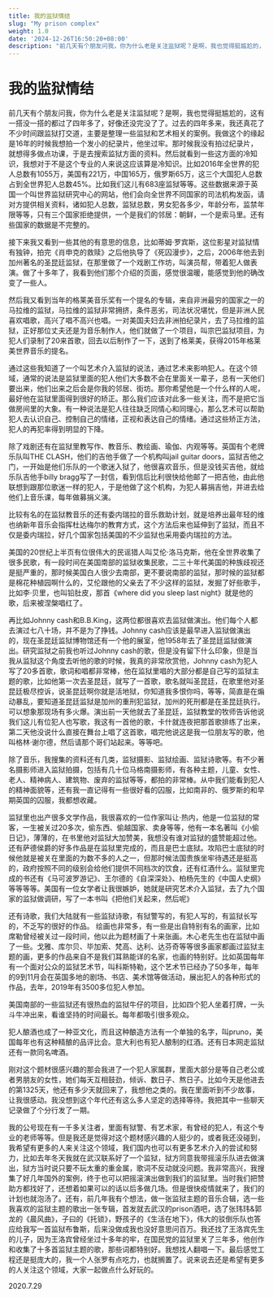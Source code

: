 ```yaml
---
title: 我的监狱情结
slug: "My prison complex"
weight: 1.0
date: '2024-12-26T16:50:20+08:00'
description: "前几天有个朋友问我，你为什么老是关注监狱呢？是啊，我也觉得挺尴尬的，这有一搭没一搭的都过了四年多了，好像还没完没了了。过去的四年多来，我还真花了不少时间跟监狱打交道，主要是整理一些监狱和艺术相关的案例。我做这个的缘起是16年的时候我想拍一个发小的纪录片，他坐过牢。"
---
```

# 我的监狱情结

前几天有个朋友问我，你为什么老是关注监狱呢？是啊，我也觉得挺尴尬的，这有一搭没一搭的都过了四年多了，好像还没完没了了。过去的四年多来，我还真花了不少时间跟监狱打交道，主要是整理一些监狱和艺术相关的案例。我做这个的缘起是16年的时候我想拍一个发小的纪录片，他坐过牢。那时候我没有拍过纪录片，就想得多做点功课，于是去搜索监狱方面的资料。然后就看到一些这方面的冷知识，我想对于不是这个专业的人来说这应该算是冷知识。比如2016年全世界的犯人总数有1055万，美国有221万，中国165万，俄罗斯65万，这三个大国犯人总数占到全世界犯人总数45%。比如我们这儿有683座监狱等等。这些数据来源于英国一个叫世界监狱研究中心的网站，他们会向全世界不同国家的司法机构发函，请对方提供相关资料，诸如犯人总数，监狱总数，男女犯各多少，年龄分布，监禁年限等等，只有三个国家拒绝提供，一个是我们的邻居：朝鲜，一个是索马里。还有些国家的数据是不完整的。

接下来我又看到一些其他的有意思的信息，比如蒂姆·罗宾斯，这位影星对监狱情有独钟，拍完《肖申克的救赎》之后他执导了《死囚漫步》，之后，2006年他去到加州著名的圣昆廷监狱，在那里做了一个戏剧工作坊，叫演员帮，带着犯人做表演。做了十多年了，我看到他们那个介绍的页面，感觉很温暖，能感觉到他的确改变了一些人。

然后我又看到当年的格莱美音乐奖有一个提名的专辑，来自非洲最穷的国家之一的马拉维的监狱，马拉维的监狱非常拥挤，条件恶劣，司法状况堪忧，但是非洲人民喜欢唱歌，高兴了唱不高兴也唱。一对美国夫妇去非洲拍纪录片，去了马拉维的监狱，正好那位丈夫还是为音乐制作人，他们就做了一个项目，叫宗巴监狱项目，为犯人们录制了20来首歌，回去以后制作了一下，送到了格莱美，获得2015年格莱美世界音乐的提名。

通过这些我知道了一个叫艺术介入监狱的说法，通过艺术来影响犯人。在这个领域，通常的说法是监狱里面的犯人他们大多数不会在里面关一辈子，总有一天他们要出来，他们出来之后会是你我的邻居、街坊。那你希望他是一个什么样的人呢，最好他在监狱里面得到很好的矫正。那么我们应该对此多一些关注，而不是把它当做房间里的大象。有一种说法是犯人往往缺乏同情心和同理心，那么艺术可以帮助犯人去认识自己、控制自己的情绪，正视和表达自己的情绪。通过这些矫正方法，犯人的再犯率得到明显的下降。

除了戏剧还有在监狱里教写作、教音乐、教绘画、瑜伽、内观等等。英国有个老牌乐队叫THE CLASH，他们的吉他手做了一个机构叫jail guitar doors，监狱吉他之门，一开始是他们乐队的一个歌迷入狱了，他很喜欢音乐，但是没钱买吉他，就给乐队吉他手billy bragg写了一封信，看到信后比利很快给他邮了一把吉他，由此他联想到跟那位歌迷一样的犯人，于是他做了这个机构，为犯人募捐吉他，并进去给他们上音乐课，每年做募捐义演。

比较有名的在监狱教音乐的还有委内瑞拉的音乐救助计划，就是培养出最年轻的维也纳新年音乐会指挥杜达梅尔的教育方式，这个方法后来也延伸到了监狱，而且不仅是委内瑞拉，好几个国家包括美国的不少监狱也采用委内瑞拉的方法。

美国的20世纪上半页有位很伟大的民谣猎人叫艾伦·洛马克斯，他在全世界收集了很多民歌，有一段时间在美国南部的监狱收集民歌，二三十年代美国的种族歧视还是挺严重的，那时候美国白人很少去南部，更不要说南部的监狱，那时候的监狱都是棉花种植园啊什么的，艾伦跟他的父亲去了不少这样的监狱，发掘了好些歌手，比如李·贝里，也叫铅肚皮，那首《where did you sleep last night》就是他的歌，后来被涅槃唱红了。

再比如Johnny cash和B.B.King，这两位都很喜欢去监狱做演出。他们每个人都去演过七八十场，并不是为了挣钱。Johnny cash应该是最早进入监狱做演出的，现在圣昆廷监狱博物馆还有一个他的展室，他1958年去了圣昆廷监狱做演出。研究监狱之前我也听过Johnny cash的歌，但是没有留下什么印象，但是当我从监狱这个角度去听他的歌的时候，我真的非常欣赏他，Johnny cash为犯人写了20多首歌，歌词和唱都非常棒，他在监狱里唱的大部分都是自己写的监狱主题的歌，比如他第一次去圣昆廷，就写了一首歌，歌名就叫圣昆廷，在歌里他对圣昆廷极尽控诉，说圣昆廷啊你就是活地狱，你知道我多恨你吗，等等，简直是在煽动暴乱，要知道圣昆廷监狱是加州的重刑犯监狱，加州的死刑都是在圣昆廷执行。可以想象那现场有多火爆。演出前一天他就去了圣昆廷，监狱教堂的牧师告诉他说我们这儿有位犯人也写歌，我这有一首他的歌，卡什就连夜把那首歌排练了出来，第二天他没说什么直接在舞台上唱了这首歌，唱完他说这是我一位朋友写的歌，他叫格林·谢尔德，然后请那个哥们站起来。等等吧。

除了音乐，我搜集的资料还有几类，监狱摄影、监狱绘画、监狱诗歌等。有不少著名摄影师进入监狱拍摄，包括有几十位马格南摄影师，有各种主题，儿童、女性、老人、精神病人、建筑物、废弃的监狱等等，都拍的非常棒。从中我们能看到犯人的精神面貌等，还有我一直记得有一些很好看的囚服，比如南非的、俄罗斯的和早期英国的囚服，我都想收藏。

监狱里也出产很多文学作品，我很喜欢的一位作家叫让·热内，他是一位监狱的常客，一生被关过20多次，偷东西、偷越国家、卖身等等，他有一本名著叫《小偷日记》，薄薄的，在书里他对监狱大加赞美，我想没有谁对监狱的盛赞能超过他。还有萨德侯爵的好多作品是在监狱里完成的，而且是巴士底狱。攻陷巴士底狱的时候他就是被关在里面的为数不多的人之一，但那时候法国贵族坐牢待遇还是挺高的，政府按照不同的级别会给他们提供不同档次的饮食，还有红酒什么。监狱里完成的书还有《马可波罗游记》、王尔德的《自深深处》、柏杨先生的《中国人史纲》等等等等。美国有一位女学者让我很嫉妒，她就是研究艺术介入监狱，去了九个国家的监狱做调研，写了一本书叫《把他们关起来，然后呢》

还有诗歌，我们大陆就有一些监狱诗歌，有狱警写的，有犯人写的，有监狱长写的，不乏写的很好的作品。
绘画也非常多，有一些是出自特别有名的画家，比如席勒曾经被关过一段时间，他以此为题材画了十来张画。木心老先生也在监狱中画了一些。戈雅、库尔贝、毕加索、梵高、达利、达芬奇等等很多画家都画过监狱主题的画，更多的作品来自不是我们耳熟能详的名家，也画的特别好。比如英国每年有一个面对公众的监狱艺术节，叫科斯特勒，这个艺术节已经办了50多年，每年的9到11月会在英国多地的剧场、书店、美术馆等做活动，展出犯人的各种形式的作品，去年，2019年有3500多位犯人参加。

美国南部的一些监狱还有很热血的监狱牛仔的项目，比如四个犯人坐着打牌，一头斗牛冲出来，看谁坚持的时间最长。每年都吸引很多观众。

犯人酿酒也成了一种亚文化，而且这种酿造方法有一个单独的名字，叫pruno，美国每年也有这种精酿的品评比会。意大利也有犯人酿制的红酒。还有日本网走监狱还有一款同名啤酒。

刚对这个题材很感兴趣的那会我进了一个犯人家属群，里面大部分是等自己老公或者男朋友的女性，她们每天互相鼓劲，倾诉、数日子、熬日子。比如今天是他进去的第1325天，他还有多少天就回来了，我想他之类的。我在里面听到不少故事，让我很感动。我没想到这个年代还有这么多人坚定的选择等待。我把其中一些聊天记录做了个分行发了一期。

我的公号现在有一千多关注者，里面有狱警、有艺术家，有曾经的犯人，有这个专业的老师等等。但是我还是觉得对这个题材感兴趣的人挺少的，或者我还没碰到，我希望有更多的人来关注这个领域，我们国内也可以有更多艺术介入的尝试和努力，比如去年冬天我就在武汉联系好了一个监狱，狱方同意我带摇滚乐队进去做演出，狱方当时说只要不玩太重的重金属，歌词不反动就没问题。我非常高兴，我搜集了好几年国外的案例，终于也可以把摇滚演出做到我们的监狱里。当时我们把赞助方都找好了，还想着如果可以的话以后多做几场。但是很快疫情就来了，我们的计划也就泡汤了。还有，前几年我有个想法，做一张监狱主题的音乐合辑，选一些我喜欢的监狱主题的歌出一张专辑，首发就去武汉的prison酒吧，选了张玮玮&郭龙的《晨风曲》，子曰的《托锁》，野孩子的《生活在地下》，伟大的驳倒乐队也答应给我写一首监狱布鲁斯，后来没做成我也没好意思问百万。我还找了王洛宾先生的儿子，因为王洛宾曾经坐过十多年的牢，在国民党的监狱里关了三年多，他创作和收集了十多首监狱主题的歌，那些词都特别好。我想找人翻唱一下。最后感觉工程还是挺庞大的，我一个人张罗有点吃力，也就搁置了。说来说去还是希望有更多的人关注这个领域，大家一起做点什么好玩的。

2020.7.29
